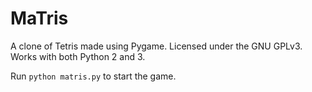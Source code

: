MaTris
======

A clone of Tetris made using Pygame. Licensed under the GNU GPLv3. Works with both Python 2 and 3.

Run `python matris.py` to start the game.
